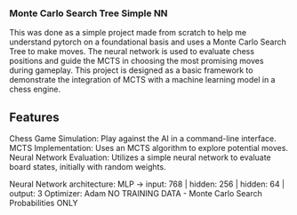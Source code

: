 ### Monte Carlo Search Tree Simple NN

This was done as a simple project made from scratch to help me understand pytorch on a foundational basis and uses a Monte Carlo Search Tree to make moves.  The neural network is used to evaluate chess positions and guide the MCTS in choosing the most promising moves during gameplay. This project is designed as a basic framework to demonstrate the integration of MCTS with a machine learning model in a chess engine.

## Features 

Chess Game Simulation: Play against the AI in a command-line interface.
MCTS Implementation: Uses an MCTS algorithm to explore potential moves.
Neural Network Evaluation: Utilizes a simple neural network to evaluate board states, initially with random weights.

Neural Network architecture: MLP -> input: 768 | hidden: 256 | hidden: 64 | output: 3
Optimizer: Adam
NO TRAINING DATA - Monte Carlo Search Probabilities ONLY 
